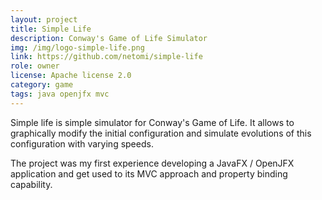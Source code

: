 ```yaml
---
layout: project
title: Simple Life
description: Conway's Game of Life Simulator
img: /img/logo-simple-life.png
link: https://github.com/netomi/simple-life
role: owner
license: Apache license 2.0
category: game
tags: java openjfx mvc
---
```


Simple life is simple simulator for Conway's Game of Life. It allows to graphically modify the initial configuration
and simulate evolutions of this configuration with varying speeds.

The project was my first experience developing a JavaFX / OpenJFX application and get used to its MVC approach and
property binding capability.

<div class="img_row">
	<img class="col three" src="{{ site.baseurl }}/img/screenshot-simple-life.png" alt="" title="Screenshot" style="object-fit: contain"/>
</div>
